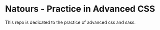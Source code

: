 # Natours - Practice in Advanced CSS

This repo is dedicated to the practice of advanced css and sass.